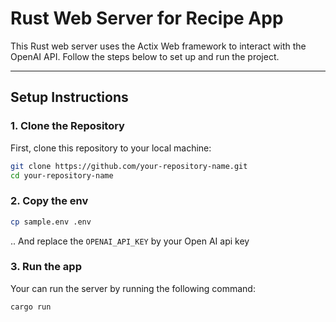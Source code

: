 # Rust Web Server for Recipe App

This Rust web server uses the Actix Web framework to interact with the OpenAI API. Follow the steps below to set up and run the project.

---

## **Setup Instructions**

### 1. Clone the Repository

First, clone this repository to your local machine:

```bash
git clone https://github.com/your-repository-name.git
cd your-repository-name
```

### 2. Copy the env

```bash
cp sample.env .env
```

.. And replace the `OPENAI_API_KEY` by your Open AI api key

### 3. Run the app

Your can run the server by running the following command:

```bash
cargo run
```
